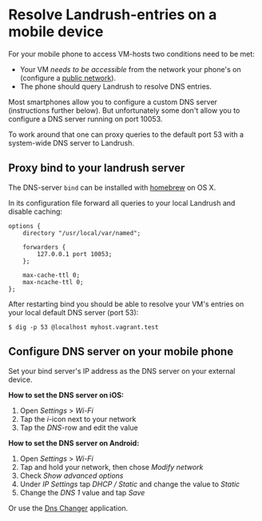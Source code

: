 # Resolve Landrush-entries on a mobile device

For your mobile phone to access VM-hosts two conditions need to be met:
- Your VM *needs to be accessible* from the network your phone's on (configure a [public network](http://docs.vagrantup.com/v2/networking/public_network.html)).
- The phone should query Landrush to resolve DNS entries.

Most smartphones allow you to configure a custom DNS server (instructions further below).
But unfortunately some don't allow you to configure a DNS server running on port 10053.

To work around that one can proxy queries to the default port 53 with a system-wide DNS server to Landrush.

## Proxy bind to your landrush server
The DNS-server `bind` can be installed with [homebrew](http://brew.sh/) on OS X.

In its configuration file forward all queries to your local Landrush and disable caching:

    options {
        directory "/usr/local/var/named";

        forwarders {
            127.0.0.1 port 10053;
        };

        max-cache-ttl 0;
        max-ncache-ttl 0;
    };


After restarting bind you should be able to resolve your VM's entries on your local default DNS server (port 53):

    $ dig -p 53 @localhost myhost.vagrant.test

## Configure DNS server on your mobile phone
Set your bind server's IP address as the DNS server on your external device.

**How to set the DNS server on iOS:**

1. Open *Settings* > *Wi-Fi*
2. Tap the *i*-icon next to your network
3. Tap the *DNS*-row and edit the value

**How to set the DNS server on Android:**

1. Open *Settings* > *Wi-Fi*
2. Tap and hold your network, then chose *Modify network*
3. Check *Show advanced options*
4. Under *IP Settings* tap *DHCP / Static* and change the value to *Static*
5. Change the *DNS 1* value and tap *Save*

Or use the [Dns Changer](https://play.google.com/store/apps/details?id=net.emrekoc.dnschanger) application.
